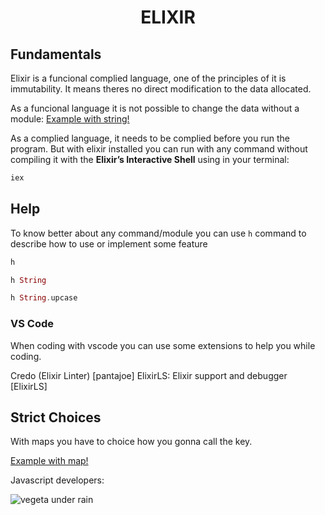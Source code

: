 <h1 align='center'>
ELIXIR
</h1>

## Fundamentals

Elixir is a funcional complied language, one of the principles of it is immutability.
It means theres no direct modification to the data allocated.

As a funcional language it is not possible to change the data without a module: [Example with string!][string-example]

As a complied language, it needs to be complied before you run the program. But
with elixir installed you can run with any command without compiling it with the
**Elixir’s Interactive Shell** using in your terminal:

```bash
iex
```

## Help

To know better about any command/module you can use `h` command to describe how
to use or implement some feature

```elixir
h
```

```elixir
h String
```

```elixir
h String.upcase
```

### VS Code

When coding with vscode you can use some extensions to help you while coding.

Credo (Elixir Linter) [pantajoe]
ElixirLS: Elixir support and debugger [ElixirLS]

## Strict Choices

With maps you have to choice how you gonna call the key.

[Example with map!][map-example]

<div>
Javascript developers:
</div>

![vegeta under rain][sad-example]

<!-- VARIABLES -->

<!-- *** FILES *** -->

[string-example]: string.ex
[map-example]: map.ex

<!-- *** MEMES ***  -->

[sad-example]: https://c.tenor.com/4F6LXZy2_4kAAAAd/vegeta-under-the-rain.gif
